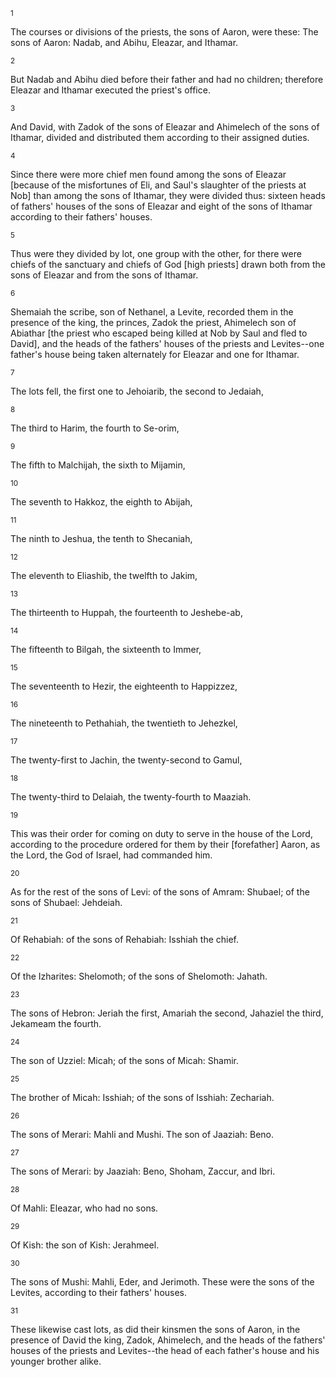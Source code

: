 <sup>1</sup> 

The courses or divisions of the priests, the sons of Aaron, were these: The sons of Aaron: Nadab, and Abihu, Eleazar, and Ithamar. 

<sup>2</sup> 

But Nadab and Abihu died before their father and had no children; therefore Eleazar and Ithamar executed the priest's office. 

<sup>3</sup> 

And David, with Zadok of the sons of Eleazar and Ahimelech of the sons of Ithamar, divided and distributed them according to their assigned duties. 

<sup>4</sup> 

Since there were more chief men found among the sons of Eleazar [because of the misfortunes of Eli, and Saul's slaughter of the priests at Nob] than among the sons of Ithamar, they were divided thus: sixteen heads of fathers' houses of the sons of Eleazar and eight of the sons of Ithamar according to their fathers' houses. 

<sup>5</sup> 

Thus were they divided by lot, one group with the other, for there were chiefs of the sanctuary and chiefs of God [high priests] drawn both from the sons of Eleazar and from the sons of Ithamar. 

<sup>6</sup> 

Shemaiah the scribe, son of Nethanel, a Levite, recorded them in the presence of the king, the princes, Zadok the priest, Ahimelech son of Abiathar [the priest who escaped being killed at Nob by Saul and fled to David], and the heads of the fathers' houses of the priests and Levites--one father's house being taken alternately for Eleazar and one for Ithamar. 

<sup>7</sup> 

The lots fell, the first one to Jehoiarib, the second to Jedaiah, 

<sup>8</sup> 

The third to Harim, the fourth to Se-orim, 

<sup>9</sup> 

The fifth to Malchijah, the sixth to Mijamin, 

<sup>10</sup> 

The seventh to Hakkoz, the eighth to Abijah, 

<sup>11</sup> 

The ninth to Jeshua, the tenth to Shecaniah, 

<sup>12</sup> 

The eleventh to Eliashib, the twelfth to Jakim, 

<sup>13</sup> 

The thirteenth to Huppah, the fourteenth to Jeshebe-ab, 

<sup>14</sup> 

The fifteenth to Bilgah, the sixteenth to Immer, 

<sup>15</sup> 

The seventeenth to Hezir, the eighteenth to Happizzez, 

<sup>16</sup> 

The nineteenth to Pethahiah, the twentieth to Jehezkel, 

<sup>17</sup> 

The twenty-first to Jachin, the twenty-second to Gamul, 

<sup>18</sup> 

The twenty-third to Delaiah, the twenty-fourth to Maaziah. 

<sup>19</sup> 

This was their order for coming on duty to serve in the house of the Lord, according to the procedure ordered for them by their [forefather] Aaron, as the Lord, the God of Israel, had commanded him. 

<sup>20</sup> 

As for the rest of the sons of Levi: of the sons of Amram: Shubael; of the sons of Shubael: Jehdeiah. 

<sup>21</sup> 

Of Rehabiah: of the sons of Rehabiah: Isshiah the chief. 

<sup>22</sup> 

Of the Izharites: Shelomoth; of the sons of Shelomoth: Jahath. 

<sup>23</sup> 

The sons of Hebron: Jeriah the first, Amariah the second, Jahaziel the third, Jekameam the fourth. 

<sup>24</sup> 

The son of Uzziel: Micah; of the sons of Micah: Shamir. 

<sup>25</sup> 

The brother of Micah: Isshiah; of the sons of Isshiah: Zechariah. 

<sup>26</sup> 

The sons of Merari: Mahli and Mushi. The son of Jaaziah: Beno. 

<sup>27</sup> 

The sons of Merari: by Jaaziah: Beno, Shoham, Zaccur, and Ibri. 

<sup>28</sup> 

Of Mahli: Eleazar, who had no sons. 

<sup>29</sup> 

Of Kish: the son of Kish: Jerahmeel. 

<sup>30</sup> 

The sons of Mushi: Mahli, Eder, and Jerimoth. These were the sons of the Levites, according to their fathers' houses. 

<sup>31</sup> 

These likewise cast lots, as did their kinsmen the sons of Aaron, in the presence of David the king, Zadok, Ahimelech, and the heads of the fathers' houses of the priests and Levites--the head of each father's house and his younger brother alike.